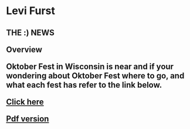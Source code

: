 <h1>Levi Furst
<h2>THE :) NEWS
<p id=News-tab>Overview</p>
<p> Oktober Fest in Wisconsin is near and if your wondering about Oktober Fest where to go, and what each fest has refer to the link below.</p>
<p><a href="BasicWebDesign/Assignment1.html" target="_blank">Click here
<p><a href="BasicWebDesign/Wisconsin Oktober Fest.pdf" target="_blank">Pdf version
